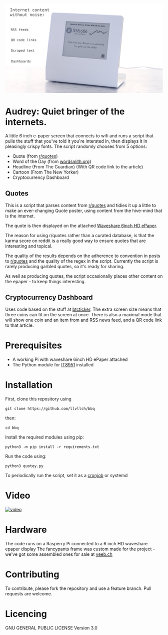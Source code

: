

![Action Shot](/images/AudreyVid.jpg)

# Audrey: Quiet bringer of the internets.

A little 6 inch e-paper screen that connects to wifi and runs a script that pulls the stuff that you've told it you're intersted in, then displays it in pleasingly crispy fonts. The script randomly chooses from 5 options:

- Quote (from [r/quotes](https://reddit.com/r/quotes))
- Word of the Day (from [wordsmith.org](https://wordsmith.org))
- Headline (From The Guardian) (With QR code link to the article)
- Cartoon (From The New Yorker)
- Cryptocurrency Dashboard

## Quotes

This is a script that parses content from [r/quotes](https://reddit.com/r/quotes) and tidies it up a little to make an ever-changing Quote poster, using content from the hive-mind that is the internet.

The quote is then displayed on the attached [Waveshare 6inch HD ePaper](https://www.waveshare.com/6inch-hd-e-paper-hat.htm).

The reason for using r/quotes rather than a curated database, is that the karma score on reddit is a really good way to ensure quotes that are interesting and topical. 

The quality of the results depends on the adherence to convention in posts to [r/quotes](https://reddit.com/r/quotes) and the quality of the regex in the script. Currently the script is rarely producing garbled quotes, so it's ready for sharing. 

As well as producing quotes, the script occasionally places other content on the epaper - to keep things interesting.

## Cryptocurrency Dashboard

Uses code based on the stuff at [btcticker](http://github.com/llvllch/btcticker). The extra screen size means that three coins can fit on the screen at once. There is also a maximal mode that will show one coin and an item from and RSS news feed, and a QR code link to that article.

# Prerequisites

- A working Pi with waveshare 6inch HD ePaper attached
- The Python module for [IT8951](https://github.com/GregDMeyer/IT8951) installed

# Installation


First, clone this repository using

    git clone https://github.com/llvllch/bbq

then:

    cd bbq
    
Install the required modules using pip:

    python3 -m pip install -r requirements.txt


Run the code using:

    python3 quotey.py
    
To periodically run the script, set it as a [cronjob](https://opensource.com/article/17/11/how-use-cron-linux) or systemd

# Video

[![video](https://img.youtube.com/vi/-270Nn1V2hQ/0.jpg)](https://www.youtube.com/watch?v=Xv8eyp-LJJk)

# Hardware

The code runs on a Rasperry Pi connected to a 6 inch HD waveshare epaper display
The fancypants frame was custom made for the project - we've got some assembled ones for sale at [veeb.ch](https://veeb.ch)

# Contributing

To contribute, please fork the repository and use a feature branch. Pull requests are welcome.

# Licencing

GNU GENERAL PUBLIC LICENSE Version 3.0

